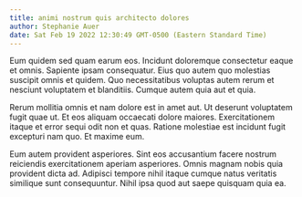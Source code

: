 ```yaml
---
title: animi nostrum quis architecto dolores
author: Stephanie Auer
date: Sat Feb 19 2022 12:30:49 GMT-0500 (Eastern Standard Time)
---
```

Eum quidem sed quam earum eos. Incidunt doloremque consectetur eaque et omnis. Sapiente ipsam consequatur. Eius quo autem quo molestias suscipit omnis et quidem. Quo necessitatibus voluptas autem rerum et nesciunt voluptatem et blanditiis. Cumque autem quia aut et quia.

 Rerum mollitia omnis et nam dolore est in amet aut. Ut deserunt voluptatem fugit quae ut. Et eos aliquam occaecati dolore maiores. Exercitationem itaque et error sequi odit non et quas. Ratione molestiae est incidunt fugit excepturi nam quo. Et maxime eum.

 Eum autem provident asperiores. Sint eos accusantium facere nostrum reiciendis exercitationem aperiam asperiores. Omnis magnam nobis quia provident dicta ad. Adipisci tempore nihil itaque cumque natus veritatis similique sunt consequuntur. Nihil ipsa quod aut saepe quisquam quia ea.